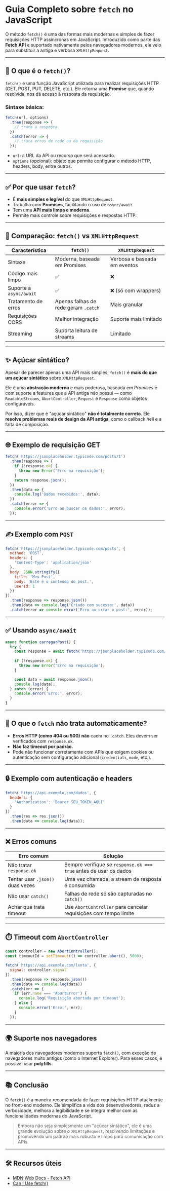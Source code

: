 
# Guia Completo sobre `fetch` no JavaScript

O método `fetch()` é uma das formas mais modernas e simples de fazer requisições HTTP assíncronas em JavaScript. Introduzido como parte das **Fetch API** e suportado nativamente pelos navegadores modernos, ele veio para substituir a antiga e verbosa `XMLHttpRequest`.

---

## 📌 O que é o `fetch()`?

`fetch()` é uma função JavaScript utilizada para realizar requisições HTTP (GET, POST, PUT, DELETE, etc.). Ele retorna uma **Promise** que, quando resolvida, nos dá acesso à resposta da requisição.

### Sintaxe básica:

```js
fetch(url, options)
  .then(response => {
    // trata a resposta
  })
  .catch(error => {
    // trata erros de rede ou da requisição
  });
```

- `url`: a URL da API ou recurso que será acessado.
- `options` (opcional): objeto que permite configurar o método HTTP, headers, body, entre outros.

---

## ✅ Por que usar `fetch`?

- É **mais simples e legível** do que `XMLHttpRequest`.
- Trabalha com **Promises**, facilitando o uso de `async/await`.
- Tem uma **API mais limpa e moderna**.
- Permite mais controle sobre requisições e respostas HTTP.

---

## 🔄 Comparação: `fetch()` vs `XMLHttpRequest`

| Característica             | `fetch()`                         | `XMLHttpRequest`             |
|---------------------------|-----------------------------------|------------------------------|
| Sintaxe                   | Moderna, baseada em Promises      | Verbosa e baseada em eventos |
| Código mais limpo         | ✅                                | ❌                           |
| Suporte a `async/await`   | ✅                                | ❌ (só com wrappers)         |
| Tratamento de erros       | Apenas falhas de rede geram `.catch` | Mais granular               |
| Requisições CORS          | Melhor integração                 | Suporte mais limitado        |
| Streaming                 | Suporta leitura de streams        | Limitado                     |

---

## ✨ Açúcar sintático?

Apesar de parecer apenas uma API mais simples, `fetch()` é **mais do que um açúcar sintático** sobre `XMLHttpRequest`.

Ele é uma **abstração moderna** e mais poderosa, baseada em *Promises* e com suporte a features que a API antiga não possui — como `ReadableStreams`, `AbortController`, `Request` e `Response` como objetos configuráveis.

Por isso, dizer que é "açúcar sintático" **não é totalmente correto**. Ele **resolve problemas reais de design da API antiga**, como o callback hell e a falta de composição.

---

## 🌐 Exemplo de requisição GET

```js
fetch('https://jsonplaceholder.typicode.com/posts/1')
  .then(response => {
    if (!response.ok) {
      throw new Error('Erro na requisição');
    }
    return response.json();
  })
  .then(data => {
    console.log('Dados recebidos:', data);
  })
  .catch(error => {
    console.error('Erro ao buscar os dados:', error);
  });
```

---

## ✍️ Exemplo com `POST`

```js
fetch('https://jsonplaceholder.typicode.com/posts', {
  method: 'POST',
  headers: {
    'Content-Type': 'application/json'
  },
  body: JSON.stringify({
    title: 'Meu Post',
    body: 'Este é o conteúdo do post.',
    userId: 1
  })
})
  .then(response => response.json())
  .then(data => console.log('Criado com sucesso:', data))
  .catch(error => console.error('Erro ao criar o post:', error));
```

---

## ✅ Usando `async/await`

```js
async function carregarPost() {
  try {
    const response = await fetch('https://jsonplaceholder.typicode.com/posts/1');
    
    if (!response.ok) {
      throw new Error('Erro na requisição');
    }

    const data = await response.json();
    console.log(data);
  } catch (error) {
    console.error('Erro:', error);
  }
}
```

---

## 🧠 O que o `fetch` **não** trata automaticamente?

- **Erros HTTP (como 404 ou 500)** **não** caem no `.catch`. Eles devem ser verificados com `response.ok`.
- **Não faz timeout por padrão.**
- Pode não funcionar corretamente com APIs que exigem cookies ou autenticação sem configuração adicional (`credentials`, `mode`, etc.).

---

## 🔒 Exemplo com autenticação e headers

```js
fetch('https://api.exemplo.com/dados', {
  headers: {
    'Authorization': 'Bearer SEU_TOKEN_AQUI'
  }
})
  .then(res => res.json())
  .then(data => console.log(data));
```

---

## ❌ Erros comuns

| Erro comum                      | Solução                                                                 |
|--------------------------------|--------------------------------------------------------------------------|
| Não tratar `response.ok`       | Sempre verifique se `response.ok === true` antes de usar os dados       |
| Tentar usar `.json()` duas vezes | Uma vez chamada, a stream de resposta é consumida                      |
| Não usar `catch()`             | Falhas de rede só são capturadas no `catch()`                           |
| Achar que trata timeout        | Use `AbortController` para cancelar requisições com tempo limite        |

---

## ⏱️ Timeout com `AbortController`

```js
const controller = new AbortController();
const timeoutId = setTimeout(() => controller.abort(), 5000);

fetch('https://api.exemplo.com/lenta', {
  signal: controller.signal
})
  .then(response => response.json())
  .then(data => console.log(data))
  .catch(err => {
    if (err.name === 'AbortError') {
      console.log('Requisição abortada por timeout');
    } else {
      console.error('Erro:', err);
    }
  });
```

---

## 🌍 Suporte nos navegadores

A maioria dos navegadores modernos suporta `fetch()`, com exceção de navegadores muito antigos (como o Internet Explorer). Para esses casos, é possível usar **polyfills**.

---

## 📚 Conclusão

O `fetch()` é a maneira recomendada de fazer requisições HTTP atualmente no front-end moderno. Ele simplifica a vida dos desenvolvedores, reduz a verbosidade, melhora a legibilidade e se integra melhor com as funcionalidades modernas do JavaScript.

> Embora não seja simplesmente um "açúcar sintático", ele é uma grande evolução sobre o `XMLHttpRequest`, resolvendo limitações e promovendo um padrão mais robusto e limpo para comunicação com APIs.

---

## 🛠️ Recursos úteis

- [MDN Web Docs - Fetch API](https://developer.mozilla.org/pt-BR/docs/Web/API/Fetch_API)
- [Can I Use fetch()](https://caniuse.com/fetch)
